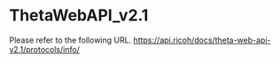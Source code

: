 # ThetaWebAPI_v2.1
Please refer to the following URL.
https://api.ricoh/docs/theta-web-api-v2.1/protocols/info/
